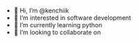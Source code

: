 - 👋 Hi, I’m @kenchiik
- 👀 I’m interested in software development
- 🌱 I’m currently learning python
- 💞️ I’m looking to collaborate on 

<!---
kenchiik/kenchiik is a ✨ special ✨ repository because its `README.md` (this file) appears on your GitHub profile.
You can click the Preview link to take a look at your changes.
--->
